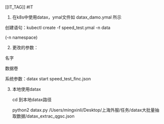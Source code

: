 [[IT_TAG]] #IT 

1. 在k8s中使用datax，ymal文件如 datax_damo.ymal 所示

创建语句：kubectl create -f speed_test.ymal -n data 

(-n namespace)

2. 更改的参数：

名字

数据卷

系统参数：datax start speed_test_finc.json



3. 本地使用datax

   cd 到本地datax路径

   python2 datax.py /Users/mingxinli/Desktop/上海外服/任务/datax大批量抽取数据/datax_extrac_qgsc.json